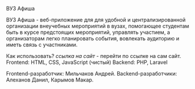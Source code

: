 ВУЗ Афиша

ВУЗ Афиша - веб-приложение для для удобной и централизированной организации внеучебных мероприятий в вузах, помогающее студентам быть в курсе предстоящих мероприятий, управлять участием, а организаторам легко планировать события, вовлекать аудиторию и иметь связь с участниками.

Как использовать?
*ссылка на сайт* - перейти по ссылке на сам сайт.
Frontend: HTML, CSS, JavaScript (чистый)
Backend: PHP, Laravel


Frontend-разработчик: Мильчаков Андрей.
Backend-разработчики: Алеханов Данил, Карымов Макар.
